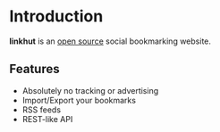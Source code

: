 # Introduction

**linkhut** is an [open source](https://sr.ht/~mlb/linkhut/) social bookmarking website.

## Features

* Absolutely no tracking or advertising
* Import/Export your bookmarks
* RSS feeds
* REST-like API

